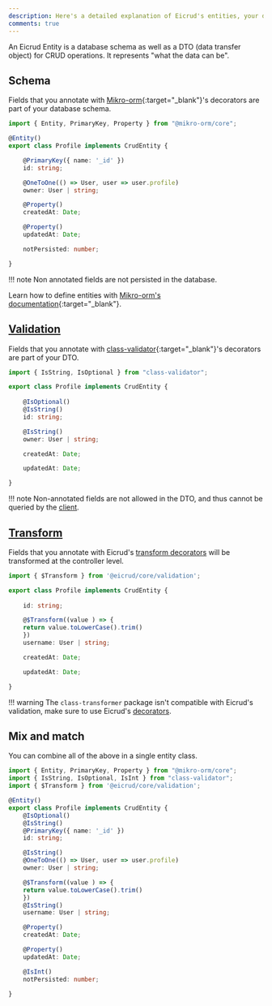 ```yaml
---
description: Here's a detailed explanation of Eicrud's entities, your database schema, and a DTO (data transfer object) for CRUD operations.
comments: true
---
```


An Eicrud Entity is a database schema as well as a DTO (data transfer object) for CRUD operations. It represents "what the data can be".

## Schema

Fields that you annotate with [Mikro-orm](https://mikro-orm.io){:target="_blank"}'s decorators are part of your database schema.

```typescript title="services/profile/profile.entity.ts"
import { Entity, PrimaryKey, Property } from "@mikro-orm/core";

@Entity()
export class Profile implements CrudEntity {

    @PrimaryKey({ name: '_id' })
    id: string;

    @OneToOne(() => User, user => user.profile)
    owner: User | string;

    @Property()
    createdAt: Date;

    @Property()
    updatedAt: Date;

    notPersisted: number;

}
```

!!! note
    Non annotated fields are not persisted in the database.

Learn how to define entities with [Mikro-orm's documentation](https://mikro-orm.io/docs/defining-entities){:target="_blank"}.

## [Validation](../validation/definition.md)
Fields that you annotate with [class-validator](https://mikro-orm.io){:target="_blank"}'s decorators are part of your DTO.

```typescript title="services/profile/profile.entity.ts"
import { IsString, IsOptional } from "class-validator";

export class Profile implements CrudEntity {
    
    @IsOptional()
    @IsString()
    id: string;

    @IsString()
    owner: User | string;

    createdAt: Date;

    updatedAt: Date;

}
```

!!! note
    Non-annotated fields are not allowed in the DTO, and thus cannot be queried by the [client](../client/setup.md).


## [Transform](../validation/transform.md)
Fields that you annotate with Eicrud's [transform decorators](../validation/transform.md) will be transformed at the controller level.

```typescript title="services/profile/profile.entity.ts"
import { $Transform } from '@eicrud/core/validation';

export class Profile implements CrudEntity {
    
    id: string;

    @$Transform((value ) => {
    return value.toLowerCase().trim()
    })
    username: User | string;

    createdAt: Date;

    updatedAt: Date;

}
```

!!! warning
    The `class-transformer` package isn't compatible with Eicrud's validation, make sure to use Eicrud's [decorators](../validation/transform.md).

## Mix and match

You can combine all of the above in a single entity class.

```typescript title="services/profile/profile.entity.ts"
import { Entity, PrimaryKey, Property } from "@mikro-orm/core";
import { IsString, IsOptional, IsInt } from "class-validator";
import { $Transform } from '@eicrud/core/validation';

@Entity()
export class Profile implements CrudEntity {
    @IsOptional()
    @IsString()
    @PrimaryKey({ name: '_id' })
    id: string;

    @IsString()
    @OneToOne(() => User, user => user.profile)
    owner: User | string;

    @$Transform((value ) => {
    return value.toLowerCase().trim()
    })
    @IsString()
    username: User | string;

    @Property()
    createdAt: Date;

    @Property()
    updatedAt: Date;

    @IsInt()
    notPersisted: number;

}
```